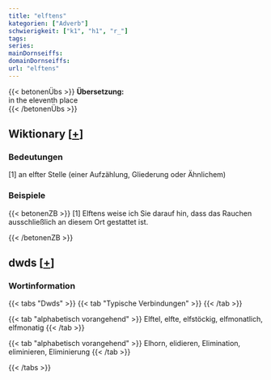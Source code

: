 ```yaml
---
title: "elftens"
kategorien: ["Adverb"]
schwierigkeit: ["k1", "h1", "r_"]
tags:
series:
mainDornseiffs:
domainDornseiffs:
url: "elftens"
---
```


{{< betonenÜbs >}}
**Übersetzung:**  
in the eleventh place  
{{< /betonenÜbs >}}

## Wiktionary [[+](https://de.wiktionary.org/wiki/elftens)]

### Bedeutungen
[1] an elfter Stelle (einer Aufzählung, Gliederung oder Ähnlichem)  

### Beispiele
{{< betonenZB >}}
[1] Elftens weise ich Sie darauf hin, dass das Rauchen ausschließlich an diesem Ort gestattet ist.  

{{< /betonenZB >}}


## dwds [[+](https://www.dwds.de/wb/elftens)]

### Wortinformation
{{< tabs "Dwds" >}}
{{< tab "Typische Verbindungen" >}}
{{< /tab >}}

{{< tab "alphabetisch vorangehend" >}}
Elftel, elfte, elfstöckig, elfmonatlich, elfmonatig
{{< /tab >}}

{{< tab "alphabetisch vorangehend" >}}
Elhorn, elidieren, Elimination, eliminieren, Eliminierung
{{< /tab >}}

{{< /tabs >}}

